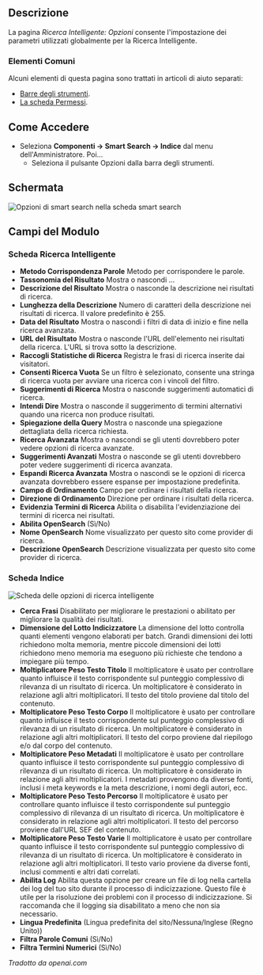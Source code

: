 <!-- Filename: Help4.x:Smart_Search:_Options / Display title: Ricerca Intelligente: Opzioni  -->

## Descrizione

La pagina *Ricerca Intelligente: Opzioni* consente l'impostazione dei parametri utilizzati
globalmente per la Ricerca Intelligente.

### Elementi Comuni

Alcuni elementi di questa pagina sono trattati in articoli di aiuto separati:

* [Barre degli strumenti](jdocmanual?article=help/common-elements/toolbars).
* [La scheda Permessi](jdocmanual?article=help/common-elements/edit-permissions).

## Come Accedere

- Seleziona **Componenti → Smart Search → Indice** dal
  menu dell'Amministratore. Poi...
  - Seleziona il pulsante Opzioni dalla barra degli strumenti.

## Schermata

![Opzioni di smart search nella scheda smart search](../../../it/images/smart-search/smart-search-options-smart-search-tab.png)

## Campi del Modulo

### Scheda Ricerca Intelligente

- **Metodo Corrispondenza Parole** Metodo per corrispondere le parole.
- **Tassonomia del Risultato** Mostra o nascondi ...
- **Descrizione del Risultato** Mostra o nasconde la descrizione nei risultati di ricerca.
- **Lunghezza della Descrizione** Numero di caratteri della descrizione nei risultati di ricerca. Il valore predefinito è 255.
- **Data del Risultato** Mostra o nascondi i filtri di data di inizio e fine nella ricerca avanzata.
- **URL del Risultato** Mostra o nasconde l'URL dell'elemento nei risultati della ricerca. L'URL si trova sotto la descrizione.
- **Raccogli Statistiche di Ricerca** Registra le frasi di ricerca inserite dai visitatori.
- **Consenti Ricerca Vuota** Se un filtro è selezionato, consente una stringa di ricerca vuota per avviare una ricerca con i vincoli del filtro.
- **Suggerimenti di Ricerca** Mostra o nasconde suggerimenti automatici di ricerca.
- **Intendi Dire** Mostra o nasconde il suggerimento di termini alternativi quando una ricerca non produce risultati.
- **Spiegazione della Query** Mostra o nasconde una spiegazione dettagliata della ricerca richiesta.
- **Ricerca Avanzata** Mostra o nascondi se gli utenti dovrebbero poter vedere opzioni di ricerca avanzate.
- **Suggerimenti Avanzati** Mostra o nasconde se gli utenti dovrebbero poter vedere suggerimenti di ricerca avanzata.
- **Espandi Ricerca Avanzata** Mostra o nascondi se le opzioni di ricerca avanzata dovrebbero essere espanse per impostazione predefinita.
- **Campo di Ordinamento** Campo per ordinare i risultati della ricerca.
- **Direzione di Ordinamento** Direzione per ordinare i risultati della ricerca.
- **Evidenzia Termini di Ricerca** Abilita o disabilita l'evidenziazione dei termini di ricerca nei risultati.
- **Abilita OpenSearch** (Sì/No)
- **Nome OpenSearch** Nome visualizzato per questo sito come provider di ricerca.
- **Descrizione OpenSearch** Descrizione visualizzata per questo sito come provider di ricerca.

### Scheda Indice

![Scheda delle opzioni di ricerca intelligente](../../../it/images/smart-search/smart-search-options-index-tab.png)

- **Cerca Frasi** Disabilitato per migliorare le prestazioni o abilitato per migliorare la qualità dei risultati.
- **Dimensione del Lotto Indicizzatore** La dimensione del lotto controlla quanti elementi vengono elaborati per batch. Grandi dimensioni dei lotti richiedono molta memoria, mentre piccole dimensioni dei lotti richiedono meno memoria ma eseguono più richieste che tendono a impiegare più tempo.
- **Moltiplicatore Peso Testo Titolo** Il moltiplicatore è usato per controllare quanto influisce il testo corrispondente sul punteggio complessivo di rilevanza di un risultato di ricerca. Un moltiplicatore è considerato in relazione agli altri moltiplicatori. Il testo del titolo proviene dal titolo del contenuto.
- **Moltiplicatore Peso Testo Corpo** Il moltiplicatore è usato per controllare quanto influisce il testo corrispondente sul punteggio complessivo di rilevanza di un risultato di ricerca. Un moltiplicatore è considerato in relazione agli altri moltiplicatori. Il testo del corpo proviene dal riepilogo e/o dal corpo del contenuto.
- **Moltiplicatore Peso Metadati** Il moltiplicatore è usato per controllare quanto influisce il testo corrispondente sul punteggio complessivo di rilevanza di un risultato di ricerca. Un moltiplicatore è considerato in relazione agli altri moltiplicatori. I metadati provengono da diverse fonti, inclusi i meta keywords e la meta descrizione, i nomi degli autori, ecc.
- **Moltiplicatore Peso Testo Percorso** Il moltiplicatore è usato per controllare quanto influisce il testo corrispondente sul punteggio complessivo di rilevanza di un risultato di ricerca. Un moltiplicatore è considerato in relazione agli altri moltiplicatori. Il testo del percorso proviene dall'URL SEF del contenuto.
- **Moltiplicatore Peso Testo Varie** Il moltiplicatore è usato per controllare quanto influisce il testo corrispondente sul punteggio complessivo di rilevanza di un risultato di ricerca. Un moltiplicatore è considerato in relazione agli altri moltiplicatori. Il testo vario proviene da diverse fonti, inclusi commenti e altri dati correlati.
- **Abilita Log** Abilita questa opzione per creare un file di log nella cartella dei log del tuo sito durante il processo di indicizzazione. Questo file è utile per la risoluzione dei problemi con il processo di indicizzazione. Si raccomanda che il logging sia disabilitato a meno che non sia necessario.
- **Lingua Predefinita** (Lingua predefinita del sito/Nessuna/Inglese (Regno Unito))
- **Filtra Parole Comuni** (Sì/No)
- **Filtra Termini Numerici** (Sì/No)

*Tradotto da openai.com*


